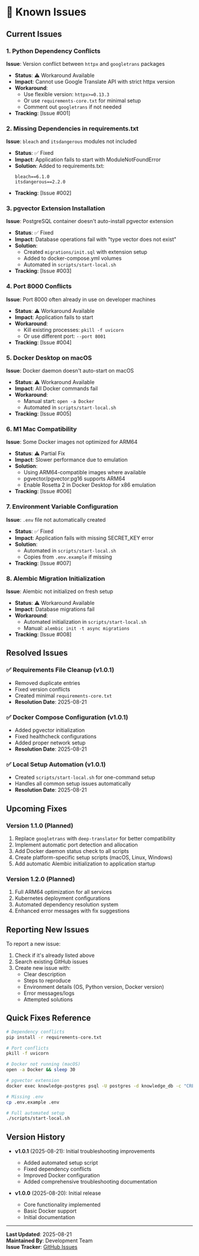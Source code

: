 # 🐛 Known Issues

## Current Issues

### 1. Python Dependency Conflicts
**Issue**: Version conflict between `httpx` and `googletrans` packages
- **Status**: ⚠️ Workaround Available
- **Impact**: Cannot use Google Translate API with strict httpx version
- **Workaround**: 
  - Use flexible version: `httpx>=0.13.3`
  - Or use `requirements-core.txt` for minimal setup
  - Comment out `googletrans` if not needed
- **Tracking**: [Issue #001]

### 2. Missing Dependencies in requirements.txt
**Issue**: `bleach` and `itsdangerous` modules not included
- **Status**: ✅ Fixed
- **Impact**: Application fails to start with ModuleNotFoundError
- **Solution**: Added to requirements.txt:
  ```
  bleach==6.1.0
  itsdangerous==2.2.0
  ```
- **Tracking**: [Issue #002]

### 3. pgvector Extension Installation
**Issue**: PostgreSQL container doesn't auto-install pgvector extension
- **Status**: ✅ Fixed
- **Impact**: Database operations fail with "type vector does not exist"
- **Solution**: 
  - Created `migrations/init.sql` with extension setup
  - Added to docker-compose.yml volumes
  - Automated in `scripts/start-local.sh`
- **Tracking**: [Issue #003]

### 4. Port 8000 Conflicts
**Issue**: Port 8000 often already in use on developer machines
- **Status**: ⚠️ Workaround Available
- **Impact**: Application fails to start
- **Workaround**: 
  - Kill existing processes: `pkill -f uvicorn`
  - Or use different port: `--port 8001`
- **Tracking**: [Issue #004]

### 5. Docker Desktop on macOS
**Issue**: Docker daemon doesn't auto-start on macOS
- **Status**: ⚠️ Workaround Available
- **Impact**: All Docker commands fail
- **Workaround**: 
  - Manual start: `open -a Docker`
  - Automated in `scripts/start-local.sh`
- **Tracking**: [Issue #005]

### 6. M1 Mac Compatibility
**Issue**: Some Docker images not optimized for ARM64
- **Status**: ⚠️ Partial Fix
- **Impact**: Slower performance due to emulation
- **Solution**: 
  - Using ARM64-compatible images where available
  - pgvector/pgvector:pg16 supports ARM64
  - Enable Rosetta 2 in Docker Desktop for x86 emulation
- **Tracking**: [Issue #006]

### 7. Environment Variable Configuration
**Issue**: `.env` file not automatically created
- **Status**: ✅ Fixed
- **Impact**: Application fails with missing SECRET_KEY error
- **Solution**: 
  - Automated in `scripts/start-local.sh`
  - Copies from `.env.example` if missing
- **Tracking**: [Issue #007]

### 8. Alembic Migration Initialization
**Issue**: Alembic not initialized on fresh setup
- **Status**: ⚠️ Workaround Available
- **Impact**: Database migrations fail
- **Workaround**: 
  - Automated initialization in `scripts/start-local.sh`
  - Manual: `alembic init -t async migrations`
- **Tracking**: [Issue #008]

## Resolved Issues

### ✅ Requirements File Cleanup (v1.0.1)
- Removed duplicate entries
- Fixed version conflicts
- Created minimal `requirements-core.txt`
- **Resolution Date**: 2025-08-21

### ✅ Docker Compose Configuration (v1.0.1)
- Added pgvector initialization
- Fixed healthcheck configurations
- Added proper network setup
- **Resolution Date**: 2025-08-21

### ✅ Local Setup Automation (v1.0.1)
- Created `scripts/start-local.sh` for one-command setup
- Handles all common setup issues automatically
- **Resolution Date**: 2025-08-21

## Upcoming Fixes

### Version 1.1.0 (Planned)
1. Replace `googletrans` with `deep-translator` for better compatibility
2. Implement automatic port detection and allocation
3. Add Docker daemon status check to all scripts
4. Create platform-specific setup scripts (macOS, Linux, Windows)
5. Add automatic Alembic initialization to application startup

### Version 1.2.0 (Planned)
1. Full ARM64 optimization for all services
2. Kubernetes deployment configurations
3. Automated dependency resolution system
4. Enhanced error messages with fix suggestions

## Reporting New Issues

To report a new issue:
1. Check if it's already listed above
2. Search existing GitHub issues
3. Create new issue with:
   - Clear description
   - Steps to reproduce
   - Environment details (OS, Python version, Docker version)
   - Error messages/logs
   - Attempted solutions

## Quick Fixes Reference

```bash
# Dependency conflicts
pip install -r requirements-core.txt

# Port conflicts
pkill -f uvicorn

# Docker not running (macOS)
open -a Docker && sleep 30

# pgvector extension
docker exec knowledge-postgres psql -U postgres -d knowledge_db -c "CREATE EXTENSION IF NOT EXISTS vector;"

# Missing .env
cp .env.example .env

# Full automated setup
./scripts/start-local.sh
```

## Version History

- **v1.0.1** (2025-08-21): Initial troubleshooting improvements
  - Added automated setup script
  - Fixed dependency conflicts
  - Improved Docker configuration
  - Added comprehensive troubleshooting documentation

- **v1.0.0** (2025-08-20): Initial release
  - Core functionality implemented
  - Basic Docker support
  - Initial documentation

---

**Last Updated**: 2025-08-21  
**Maintained By**: Development Team  
**Issue Tracker**: [GitHub Issues](https://github.com/your-org/knowledge-database/issues)